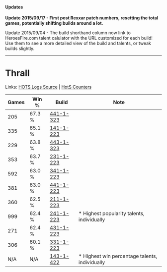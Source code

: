 #### Updates
**Update 2015/09/17 - First post Rexxar patch numbers, resetting the total games, potentially shifting builds around a lot.**

Update 2015/09/04 - The build shorthand column now link to HeroesFire.com talent calulator with the URL customized for each build!  
Use them to see a more detailed view of the build and talents, or tweak builds slightly.

***

# Thrall

Links: [HOTS Logs Source](https://www.hotslogs.com/Sitewide/HeroDetails?Hero=Thrall) | [HotS Counters](http://hotscounters.com/#/hero/Thrall)

Games  | Win %  | Build     | Note
-----  | -----  | -----     | ----
205    | 67.3 % | [441-1-323](http://www.heroesfire.com/hots/talent-calculator/thrall#s-Ox) | 
335    | 65.1 % | [141-1-223](http://www.heroesfire.com/hots/talent-calculator/thrall#hXyN) | 
229    | 63.8 % | [443-1-323](http://www.heroesfire.com/hots/talent-calculator/thrall#t3HR) | 
353    | 63.7 % | [231-1-223](http://www.heroesfire.com/hots/talent-calculator/thrall#kzgt) | 
592    | 63.0 % | [341-1-223](http://www.heroesfire.com/hots/talent-calculator/thrall#pAEN) | 
381    | 63.0 % | [441-1-223](http://www.heroesfire.com/hots/talent-calculator/thrall#s-NN) | 
360    | 62.5 % | [211-1-223](http://www.heroesfire.com/hots/talent-calculator/thrall#kCrt) | 
999    | 62.4 % | [241-1-223](http://www.heroesfire.com/hots/talent-calculator/thrall#lM5N) | * Highest popularity talents, individually
271    | 62.4 % | [431-1-223](http://www.heroesfire.com/hots/talent-calculator/thrall#sbyt) | 
306    | 60.1 % | [331-1-223](http://www.heroesfire.com/hots/talent-calculator/thrall#onpt) | 
N/A    | N/A    | [143-1-422](http://www.heroesfire.com/hots/talent-calculator/thrall#hct-) | * Highest win percentage talents, individually
